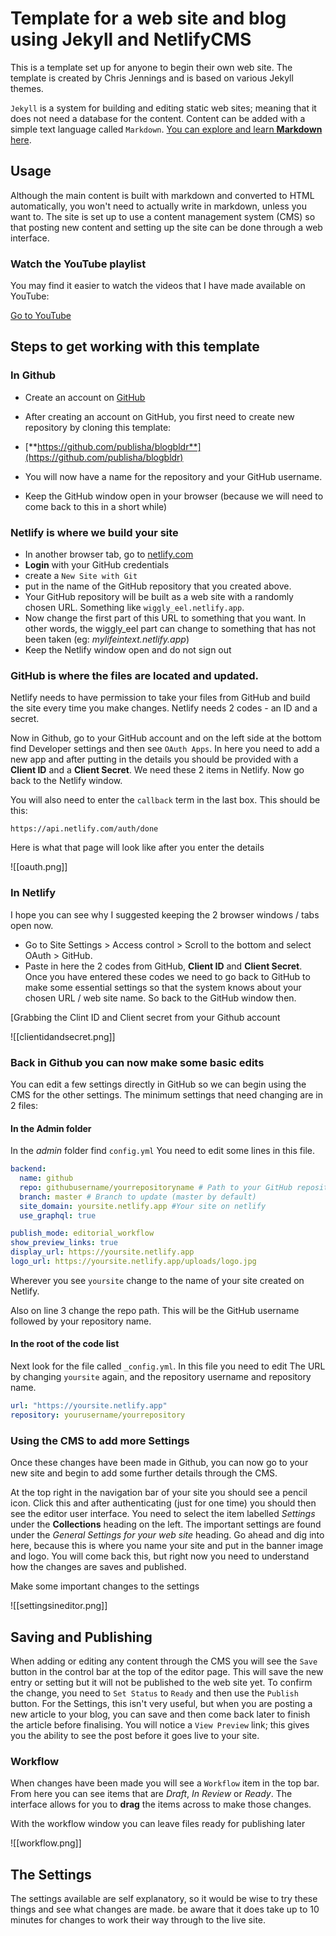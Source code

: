 # Template for a web site and blog using Jekyll and NetlifyCMS

This is a template set up for anyone to begin their own web site. The template is created by Chris Jennings and is based on various Jekyll themes.

`Jekyll` is a system for building and editing static web sites; meaning that it does not need a database for the content. Content can be added with a simple text language called `Markdown`. [You can explore and learn **Markdown** here][087362d3].

  [087362d3]: https://commonmark.org/help/tutorial/ "Go to commonmark"

## Usage

Although the main content is built with markdown and converted to HTML automatically, you won't need to actually write in markdown, unless you want to. The site is set up to use a content management system (CMS) so that posting new content and setting up the site can be done through a web interface.

### Watch the YouTube playlist

You may find it easier to watch the videos that I have made available on YouTube:

[Go to YouTube](https://www.youtube.com/playlist?list=PL45AD0XX_t1JSPP-PjTZJ9f9Q2Cb87i5C)


## Steps to get working with this template

### In Github

* Create an account on [GitHub][a907770f]
* After creating an account on GitHub, you first need to create new repository by cloning this template: 
* [**https://github.com/publisha/blogbldr**](https://github.com/publisha/blogbldr)
* You will now have a name for the repository and your GitHub username.
* Keep the GitHub window open in your browser (because we will need to come back to this in a short while)

  [a907770f]: https://github.com "Go to the Github web site"


### Netlify is where we build your site

* In another browser tab, go to [netlify.com](https://www.netlify.com)
* **Login** with your GitHub credentials
* create a `New Site with Git`
* put in the name of the GitHub repository that you created above.
* Your GitHub repository will be built as a web site with a randomly chosen URL. Something like `wiggly_eel.netlify.app`.
* Now change the first part of this URL to something that you want. In other words, the wiggly_eel part can change to something that has not been taken (eg: *mylifeintext.netlify.app*)
* Keep the Netlify window open and do not sign out

### GitHub is where the files are located and updated.

Netlify needs to have permission to take your files from GitHub and build the site every time you make changes. Netlify needs 2  codes - an ID and a secret.

Now in Github, go to your GitHub account and on the left side at the bottom find Developer settings and then see `OAuth Apps`. In here you need to add a new app and after putting in the details you should be provided with a **Client ID** and a **Client Secret**. We need these 2 items in Netlify. Now go back to the Netlify window.

You will also need to enter the `callback` term in the last box. This should be this:

`https://api.netlify.com/auth/done`

Here is what that page will look like after you enter the details

![[oauth.png]]

### In Netlify

I hope you can see why I suggested keeping the 2 browser windows / tabs open now.

* Go to Site Settings > Access control > Scroll to the bottom and select OAuth > GitHub.
* Paste in here the 2 codes from GitHub, **Client ID** and **Client Secret**. Once you have entered these codes we need to go back to GitHub to make some essential settings so that the system knows about your chosen URL / web site name. So back to the GitHub window then.

[Grabbing the Clint ID and Client secret from your Github account

![[clientidandsecret.png]]

### Back in Github you can now make some basic edits

You can edit a few settings directly in GitHub so we can begin using the CMS for the other settings. The minimum settings that need changing are in 2 files:

#### In the Admin folder

In the *admin* folder find `config.yml` You need to edit some lines in this file.

```yaml
backend:
  name: github
  repo: githubusername/yourrepositoryname # Path to your GitHub repository
  branch: master # Branch to update (master by default)
  site_domain: yoursite.netlify.app #Your site on netlify
  use_graphql: true

publish_mode: editorial_workflow
show_preview_links: true
display_url: https://yoursite.netlify.app
logo_url: https://yoursite.netlify.app/uploads/logo.jpg
```

Wherever you see `yoursite` change to the name of your site created on Netlify.

Also on line 3 change the repo path. This will be the GitHub username followed by your repository name.

#### In the root of the code list

Next look for the file called `_config.yml`. In this file you need to edit The URL by changing `yoursite` again, and the repository username and repository name.

```yaml
url: "https://yoursite.netlify.app"
repository: yourusername/yourrepository
```

### Using the CMS to add more Settings

Once these changes have been made in Github, you can now go to your new site and begin to add some further details through the CMS.

At the top right in the navigation bar of your site you should see a pencil icon. Click this and after authenticating (just for one time) you should then see the editor user interface. You need to select the item labelled *Settings* under the **Collections** heading on the left. The important settings are found under the *General Settings for your web site* heading. Go ahead and dig into here, because this is where you name your site and put in the banner image and logo. You will come back this, but right now you need to understand how the changes are saves and published.

Make some important changes to the settings

![[settingsineditor.png]]

## Saving and Publishing

When adding or editing any content through the CMS you will see the `Save` button in the control bar at the top of the editor page. This will save the new entry or setting but it will not be published to the web site yet. To confirm the change, you need to `Set Status` to `Ready` and then use the `Publish` button. For the Settings, this isn't very useful, but when you are posting a new article to your blog, you can save and then come back later to finish the article before finalising. You will notice a `View Preview` link; this gives you the ability to see the post before it goes live to your site.

### Workflow

When changes have been made you will see a `Workflow` item in the top bar. From here you can see items that are *Draft*, *In Review* or *Ready*. The interface allows for you to **drag** the items across to make those changes.

With the workflow window you can leave files ready for publishing later

![[workflow.png]]

## The Settings

The settings available are self explanatory, so it would be wise to try these things and see what changes are made. be aware that it does take up to 10 minutes for changes to work their way through to the live site.
